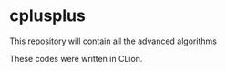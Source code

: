 # cplusplus
This repository will contain all the advanced algorithms
<p> These codes were written in CLion.</p>
